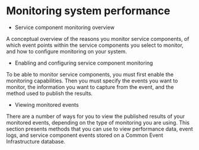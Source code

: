 # Monitoring system performance

- Service component monitoring overview

A conceptual overview of the reasons you monitor service components, of which event points within the service components you select to monitor, and how to configure monitoring on your system.
- Enabling and configuring service component monitoring

To be able to monitor service components, you must first enable the monitoring capabilities. Then you must specify the events you want to monitor, the information you want to capture from the event, and the method used to publish the results.
- Viewing monitored events

There are a number of ways for you to view the published results of your monitored events, depending on the type of monitoring you are using. This section presents methods that you can use to view performance data, event logs, and service component events stored on a Common Event Infrastructure database.
